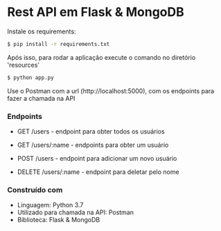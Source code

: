 # Rest API em Flask & MongoDB

Instale os requirements:
```sh
$ pip install -r requirements.txt
```
Após isso, para rodar a aplicação execute o comando no diretório 'resources'
```sh
$ python app.py 
```
Use o Postman com a url (http://localhost:5000), com os endpoints para fazer a chamada na API

### Endpoints
- GET /users - endpoint para obter todos os usuários

- GET /users/:name - endpoints para obter um usuário

- POST /users -  endpoint para adicionar um novo usuário

- DELETE /users/:name - endpoint para deletar pelo nome

### Construído com

 - Linguagem: Python 3.7
 - Utilizado para chamada na API: Postman
 - Biblioteca: Flask & MongoDB
